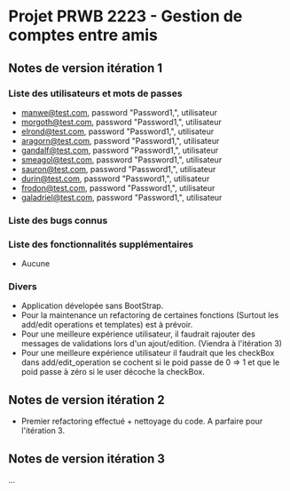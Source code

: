 # Projet PRWB 2223 - Gestion de comptes entre amis

## Notes de version itération 1 

### Liste des utilisateurs et mots de passes

  * manwe@test.com, password "Password1,", utilisateur
  * morgoth@test.com, password "Password1,", utilisateur
  * elrond@test.com, password "Password1,", utilisateur
  * aragorn@test.com, password "Password1,", utilisateur
  * gandalf@test.com, password "Password1,", utilisateur
  * smeagol@test.com, password "Password1,", utilisateur
  * sauron@test.com, password "Password1,", utilisateur
  * durin@test.com, password "Password1,", utilisateur
  * frodon@test.com, password "Password1,", utilisateur
  * galadriel@test.com, password "Password1,", utilisateur

### Liste des bugs connus


### Liste des fonctionnalités supplémentaires

  * Aucune

### Divers

  * Application dévelopée sans BootStrap.
  * Pour la maintenance un refactoring de certaines fonctions (Surtout les add/edit operations et templates) est à prévoir.
  * Pour une meilleure expérience utilisateur, il faudrait rajouter des messages de validations lors d'un ajout/edition. (Viendra à l'itération 3)
  * Pour une meilleure expérience utilisateur il faudrait que les checkBox dans add/edit_operation se cochent si le poid passe de 0 => 1 et que le poid passe à zéro si le user décoche la checkBox.

## Notes de version itération 2

  * Premier refactoring effectué + nettoyage du code. A parfaire pour l'itération 3.

## Notes de version itération 3 

...